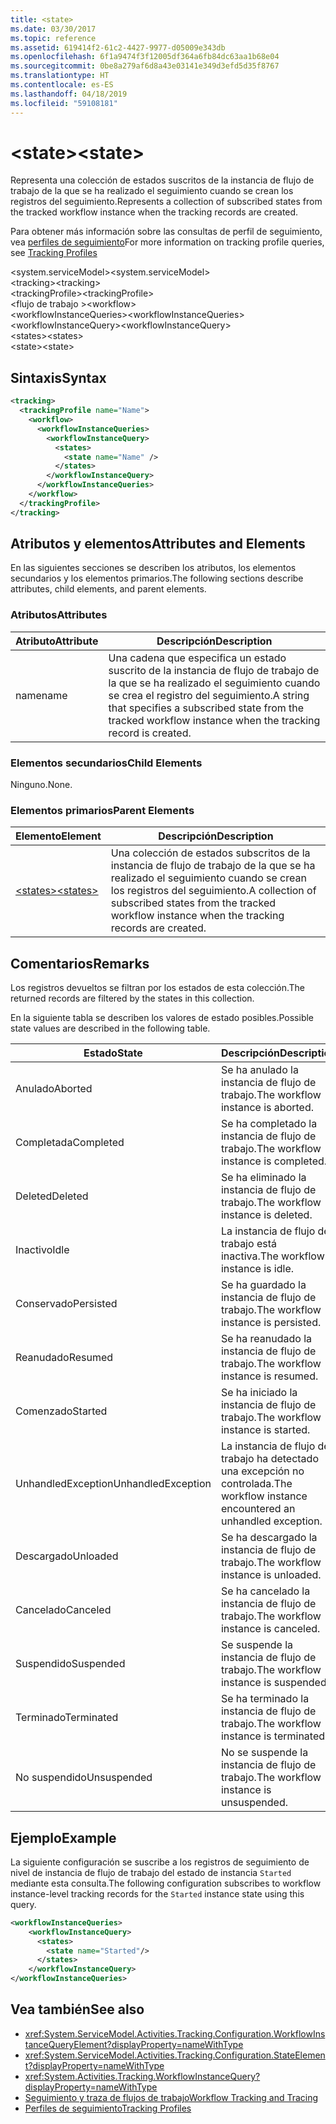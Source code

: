 ```yaml
---
title: <state>
ms.date: 03/30/2017
ms.topic: reference
ms.assetid: 619414f2-61c2-4427-9977-d05009e343db
ms.openlocfilehash: 6f1a9474f3f12005df364a6fb84dc63aa1b68e04
ms.sourcegitcommit: 0be8a279af6d8a43e03141e349d3efd5d35f8767
ms.translationtype: HT
ms.contentlocale: es-ES
ms.lasthandoff: 04/18/2019
ms.locfileid: "59108181"
---
```

# <a name="state"></a><span data-ttu-id="dcb20-101">\<state></span><span class="sxs-lookup"><span data-stu-id="dcb20-101">\<state></span></span>
<span data-ttu-id="dcb20-102">Representa una colección de estados suscritos de la instancia de flujo de trabajo de la que se ha realizado el seguimiento cuando se crean los registros del seguimiento.</span><span class="sxs-lookup"><span data-stu-id="dcb20-102">Represents a collection of subscribed states from the tracked workflow instance when the tracking records are created.</span></span>  
  
 <span data-ttu-id="dcb20-103">Para obtener más información sobre las consultas de perfil de seguimiento, vea [perfiles de seguimiento](../../../../../docs/framework/windows-workflow-foundation/tracking-profiles.md)</span><span class="sxs-lookup"><span data-stu-id="dcb20-103">For more information on tracking profile queries, see [Tracking Profiles](../../../../../docs/framework/windows-workflow-foundation/tracking-profiles.md)</span></span>  
  
<span data-ttu-id="dcb20-104">\<system.serviceModel></span><span class="sxs-lookup"><span data-stu-id="dcb20-104">\<system.serviceModel></span></span>  
<span data-ttu-id="dcb20-105">\<tracking></span><span class="sxs-lookup"><span data-stu-id="dcb20-105">\<tracking></span></span>  
<span data-ttu-id="dcb20-106">\<trackingProfile></span><span class="sxs-lookup"><span data-stu-id="dcb20-106">\<trackingProfile></span></span>  
<span data-ttu-id="dcb20-107">\<flujo de trabajo ></span><span class="sxs-lookup"><span data-stu-id="dcb20-107">\<workflow></span></span>  
<span data-ttu-id="dcb20-108">\<workflowInstanceQueries></span><span class="sxs-lookup"><span data-stu-id="dcb20-108">\<workflowInstanceQueries></span></span>  
<span data-ttu-id="dcb20-109">\<workflowInstanceQuery></span><span class="sxs-lookup"><span data-stu-id="dcb20-109">\<workflowInstanceQuery></span></span>  
<span data-ttu-id="dcb20-110">\<states></span><span class="sxs-lookup"><span data-stu-id="dcb20-110">\<states></span></span>  
<span data-ttu-id="dcb20-111">\<state></span><span class="sxs-lookup"><span data-stu-id="dcb20-111">\<state></span></span>  
  
## <a name="syntax"></a><span data-ttu-id="dcb20-112">Sintaxis</span><span class="sxs-lookup"><span data-stu-id="dcb20-112">Syntax</span></span>  
  
```xml  
<tracking>
  <trackingProfile name="Name">
    <workflow>
      <workflowInstanceQueries>
        <workflowInstanceQuery>
          <states>
            <state name="Name" />
          </states>
        </workflowInstanceQuery>
      </workflowInstanceQueries>
    </workflow>
  </trackingProfile>
</tracking>  
```  
  
## <a name="attributes-and-elements"></a><span data-ttu-id="dcb20-113">Atributos y elementos</span><span class="sxs-lookup"><span data-stu-id="dcb20-113">Attributes and Elements</span></span>  
 <span data-ttu-id="dcb20-114">En las siguientes secciones se describen los atributos, los elementos secundarios y los elementos primarios.</span><span class="sxs-lookup"><span data-stu-id="dcb20-114">The following sections describe attributes, child elements, and parent elements.</span></span>  
  
### <a name="attributes"></a><span data-ttu-id="dcb20-115">Atributos</span><span class="sxs-lookup"><span data-stu-id="dcb20-115">Attributes</span></span>  
  
|<span data-ttu-id="dcb20-116">Atributo</span><span class="sxs-lookup"><span data-stu-id="dcb20-116">Attribute</span></span>|<span data-ttu-id="dcb20-117">Descripción</span><span class="sxs-lookup"><span data-stu-id="dcb20-117">Description</span></span>|  
|---------------|-----------------|  
|<span data-ttu-id="dcb20-118">name</span><span class="sxs-lookup"><span data-stu-id="dcb20-118">name</span></span>|<span data-ttu-id="dcb20-119">Una cadena que especifica un estado suscrito de la instancia de flujo de trabajo de la que se ha realizado el seguimiento cuando se crea el registro del seguimiento.</span><span class="sxs-lookup"><span data-stu-id="dcb20-119">A string that specifies a subscribed state from the tracked workflow instance when the tracking record is created.</span></span>|  
  
### <a name="child-elements"></a><span data-ttu-id="dcb20-120">Elementos secundarios</span><span class="sxs-lookup"><span data-stu-id="dcb20-120">Child Elements</span></span>  
 <span data-ttu-id="dcb20-121">Ninguno.</span><span class="sxs-lookup"><span data-stu-id="dcb20-121">None.</span></span>  
  
### <a name="parent-elements"></a><span data-ttu-id="dcb20-122">Elementos primarios</span><span class="sxs-lookup"><span data-stu-id="dcb20-122">Parent Elements</span></span>  
  
|<span data-ttu-id="dcb20-123">Elemento</span><span class="sxs-lookup"><span data-stu-id="dcb20-123">Element</span></span>|<span data-ttu-id="dcb20-124">Descripción</span><span class="sxs-lookup"><span data-stu-id="dcb20-124">Description</span></span>|  
|-------------|-----------------|  
|[<span data-ttu-id="dcb20-125">\<states></span><span class="sxs-lookup"><span data-stu-id="dcb20-125">\<states></span></span>](../../../../../docs/framework/configure-apps/file-schema/windows-workflow-foundation/states.md)|<span data-ttu-id="dcb20-126">Una colección de estados subscritos de la instancia de flujo de trabajo de la que se ha realizado el seguimiento cuando se crean los registros del seguimiento.</span><span class="sxs-lookup"><span data-stu-id="dcb20-126">A collection of subscribed states from the tracked workflow instance when the tracking records are created.</span></span>|  
  
## <a name="remarks"></a><span data-ttu-id="dcb20-127">Comentarios</span><span class="sxs-lookup"><span data-stu-id="dcb20-127">Remarks</span></span>  
 <span data-ttu-id="dcb20-128">Los registros devueltos se filtran por los estados de esta colección.</span><span class="sxs-lookup"><span data-stu-id="dcb20-128">The returned records are filtered by the states in this collection.</span></span>  
  
 <span data-ttu-id="dcb20-129">En la siguiente tabla se describen los valores de estado posibles.</span><span class="sxs-lookup"><span data-stu-id="dcb20-129">Possible state values are described in the following table.</span></span>  
  
|<span data-ttu-id="dcb20-130">Estado</span><span class="sxs-lookup"><span data-stu-id="dcb20-130">State</span></span>|<span data-ttu-id="dcb20-131">Descripción</span><span class="sxs-lookup"><span data-stu-id="dcb20-131">Description</span></span>|  
|-----------|-----------------|  
|<span data-ttu-id="dcb20-132">Anulado</span><span class="sxs-lookup"><span data-stu-id="dcb20-132">Aborted</span></span>|<span data-ttu-id="dcb20-133">Se ha anulado la instancia de flujo de trabajo.</span><span class="sxs-lookup"><span data-stu-id="dcb20-133">The workflow instance is aborted.</span></span>|  
|<span data-ttu-id="dcb20-134">Completada</span><span class="sxs-lookup"><span data-stu-id="dcb20-134">Completed</span></span>|<span data-ttu-id="dcb20-135">Se ha completado la instancia de flujo de trabajo.</span><span class="sxs-lookup"><span data-stu-id="dcb20-135">The workflow instance is completed.</span></span>|  
|<span data-ttu-id="dcb20-136">Deleted</span><span class="sxs-lookup"><span data-stu-id="dcb20-136">Deleted</span></span>|<span data-ttu-id="dcb20-137">Se ha eliminado la instancia de flujo de trabajo.</span><span class="sxs-lookup"><span data-stu-id="dcb20-137">The workflow instance is deleted.</span></span>|  
|<span data-ttu-id="dcb20-138">Inactivo</span><span class="sxs-lookup"><span data-stu-id="dcb20-138">Idle</span></span>|<span data-ttu-id="dcb20-139">La instancia de flujo de trabajo está inactiva.</span><span class="sxs-lookup"><span data-stu-id="dcb20-139">The workflow instance is idle.</span></span>|  
|<span data-ttu-id="dcb20-140">Conservado</span><span class="sxs-lookup"><span data-stu-id="dcb20-140">Persisted</span></span>|<span data-ttu-id="dcb20-141">Se ha guardado la instancia de flujo de trabajo.</span><span class="sxs-lookup"><span data-stu-id="dcb20-141">The workflow instance is persisted.</span></span>|  
|<span data-ttu-id="dcb20-142">Reanudado</span><span class="sxs-lookup"><span data-stu-id="dcb20-142">Resumed</span></span>|<span data-ttu-id="dcb20-143">Se ha reanudado la instancia de flujo de trabajo.</span><span class="sxs-lookup"><span data-stu-id="dcb20-143">The workflow instance is resumed.</span></span>|  
|<span data-ttu-id="dcb20-144">Comenzado</span><span class="sxs-lookup"><span data-stu-id="dcb20-144">Started</span></span>|<span data-ttu-id="dcb20-145">Se ha iniciado la instancia de flujo de trabajo.</span><span class="sxs-lookup"><span data-stu-id="dcb20-145">The workflow instance is started.</span></span>|  
|<span data-ttu-id="dcb20-146">UnhandledException</span><span class="sxs-lookup"><span data-stu-id="dcb20-146">UnhandledException</span></span>|<span data-ttu-id="dcb20-147">La instancia de flujo de trabajo ha detectado una excepción no controlada.</span><span class="sxs-lookup"><span data-stu-id="dcb20-147">The workflow instance encountered an unhandled exception.</span></span>|  
|<span data-ttu-id="dcb20-148">Descargado</span><span class="sxs-lookup"><span data-stu-id="dcb20-148">Unloaded</span></span>|<span data-ttu-id="dcb20-149">Se ha descargado la instancia de flujo de trabajo.</span><span class="sxs-lookup"><span data-stu-id="dcb20-149">The workflow instance is unloaded.</span></span>|  
|<span data-ttu-id="dcb20-150">Cancelado</span><span class="sxs-lookup"><span data-stu-id="dcb20-150">Canceled</span></span>|<span data-ttu-id="dcb20-151">Se ha cancelado la instancia de flujo de trabajo.</span><span class="sxs-lookup"><span data-stu-id="dcb20-151">The workflow instance is canceled.</span></span>|  
|<span data-ttu-id="dcb20-152">Suspendido</span><span class="sxs-lookup"><span data-stu-id="dcb20-152">Suspended</span></span>|<span data-ttu-id="dcb20-153">Se suspende la instancia de flujo de trabajo.</span><span class="sxs-lookup"><span data-stu-id="dcb20-153">The workflow instance is suspended.</span></span>|  
|<span data-ttu-id="dcb20-154">Terminado</span><span class="sxs-lookup"><span data-stu-id="dcb20-154">Terminated</span></span>|<span data-ttu-id="dcb20-155">Se ha terminado la instancia de flujo de trabajo.</span><span class="sxs-lookup"><span data-stu-id="dcb20-155">The workflow instance is terminated.</span></span>|  
|<span data-ttu-id="dcb20-156">No suspendido</span><span class="sxs-lookup"><span data-stu-id="dcb20-156">Unsuspended</span></span>|<span data-ttu-id="dcb20-157">No se suspende la instancia de flujo de trabajo.</span><span class="sxs-lookup"><span data-stu-id="dcb20-157">The workflow instance is unsuspended.</span></span>|  
  
## <a name="example"></a><span data-ttu-id="dcb20-158">Ejemplo</span><span class="sxs-lookup"><span data-stu-id="dcb20-158">Example</span></span>  
 <span data-ttu-id="dcb20-159">La siguiente configuración se suscribe a los registros de seguimiento de nivel de instancia de flujo de trabajo del estado de instancia `Started` mediante esta consulta.</span><span class="sxs-lookup"><span data-stu-id="dcb20-159">The following configuration subscribes to workflow instance-level tracking records for the `Started` instance state using this query.</span></span>  
  
```xml  
<workflowInstanceQueries>  
    <workflowInstanceQuery>  
      <states>  
        <state name="Started"/>  
      </states>  
    </workflowInstanceQuery>  
</workflowInstanceQueries>  
```  
  
## <a name="see-also"></a><span data-ttu-id="dcb20-160">Vea también</span><span class="sxs-lookup"><span data-stu-id="dcb20-160">See also</span></span>

- <xref:System.ServiceModel.Activities.Tracking.Configuration.WorkflowInstanceQueryElement?displayProperty=nameWithType>
- <xref:System.ServiceModel.Activities.Tracking.Configuration.StateElement?displayProperty=nameWithType>
- <xref:System.Activities.Tracking.WorkflowInstanceQuery?displayProperty=nameWithType>
- [<span data-ttu-id="dcb20-161">Seguimiento y traza de flujos de trabajo</span><span class="sxs-lookup"><span data-stu-id="dcb20-161">Workflow Tracking and Tracing</span></span>](../../../../../docs/framework/windows-workflow-foundation/workflow-tracking-and-tracing.md)
- [<span data-ttu-id="dcb20-162">Perfiles de seguimiento</span><span class="sxs-lookup"><span data-stu-id="dcb20-162">Tracking Profiles</span></span>](../../../../../docs/framework/windows-workflow-foundation/tracking-profiles.md)
